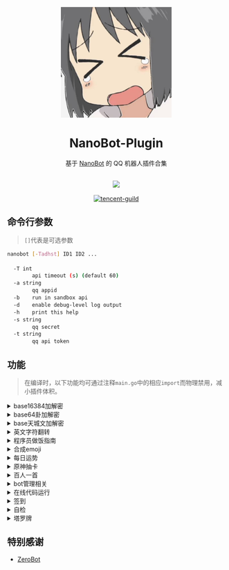 <div align="center">
  <img src=".github/nano.jpeg" alt="东云名乃" width = "256">
  <br>

  <h1>NanoBot-Plugin</h1>
  基于 <a href="https://github.com/fumiama/NanoBot">NanoBot</a> 的 QQ 机器人插件合集<br><br>

  <img src="https://counter.seku.su/cmoe?name=NanoBot&theme=r34" /><br>

  [![tencent-guild](https://img.shields.io/badge/%E9%A2%91%E9%81%93-Zer0BotPlugin-yellow?style=flat-square&logo=tencent-qq)](https://pd.qq.com/s/fjkx81mnr)

</div>

## 命令行参数
> `[]`代表是可选参数
```bash
nanobot [-Tadhst] ID1 ID2 ...

  -T int
        api timeout (s) (default 60)
  -a string
        qq appid
  -b    run in sandbox api
  -d    enable debug-level log output
  -h    print this help
  -s string
        qq secret
  -t string
        qq api token
```

## 功能
> 在编译时，以下功能均可通过注释`main.go`中的相应`import`而物理禁用，减小插件体积。

<details>
  <summary>base16384加解密</summary>

  `import _ "github.com/FloatTech/NanoBot-Plugin/plugin/b14"`

  - [x] 加密xxx

  - [x] 解密xxx

  - [x] 用yyy加密xxx

  - [x] 用yyy解密xxx

</details>

<details>
  <summary>base64卦加解密</summary>

  `import _ "github.com/FloatTech/NanoBot-Plugin/plugin/base64gua"`

  - [x] 六十四卦加密xxx

  - [x] 六十四卦解密xxx

  - [x] 六十四卦用yyy加密xxx

  - [x] 六十四卦用yyy解密xxx

</details>

<details>
  <summary>base天城文加解密</summary>

  `import _ "github.com/FloatTech/NanoBot-Plugin/plugin/baseamasiro"`

  - [x] 天城文加密xxx

  - [x] 天城文解密xxx

  - [x] 天城文用yyy加密xxx

  - [x] 天城文用yyy解密xxx

</details>

<details>
  <summary>英文字符翻转</summary>

  `import _ "github.com/FloatTech/NanoBot-Plugin/plugin/chrev"`

  - [x] 翻转 I love you

</details>

<details>
  <summary>程序员做饭指南</summary>

  `import _ "github.com/FloatTech/NanoBot-Plugin/plugin/dish"`

  - [x] 怎么做[xxx] | 烹饪[xxx]
  
  - [x] 随机菜谱 | 随便做点菜

</details>

<details>
  <summary>合成emoji</summary>

  `import _ "github.com/FloatTech/NanoBot-Plugin/plugin/emojimix"`

  - [x] [emoji][emoji]

</details>

<details>
  <summary>每日运势</summary>

  `import _ "github.com/FloatTech/NanoBot-Plugin/plugin/fortune"`

  - [x] 运势 | 抽签

  - [x] 设置底图[车万 DC4 爱因斯坦 星空列车 樱云之恋 富婆妹 李清歌 公主连结 原神 明日方舟 碧蓝航线 碧蓝幻想 战双 阴阳师 赛马娘 东方归言录 奇异恩典 夏日口袋 ASoul]

</details>

<details>
  <summary>原神抽卡</summary>

  `import _ "github.com/FloatTech/NanoBot-Plugin/plugin/genshin"`

  - [x] 切换原神卡池

  - [x] 原神十连

</details>

<details>
  <summary>百人一首</summary>

  `import _ "github.com/FloatTech/NanoBot-Plugin/plugin/hyaku"`

  - [x] 百人一首

  - [x] 百人一首之n

</details>

<details>
  <summary>bot管理相关</summary>

  `import _ "github.com/FloatTech/NanoBot-Plugin/plugin/manager"`

  - [x] /exposeid @user1 @user2

</details>

<details>
  <summary>在线代码运行</summary>

  `import _ "github.com/FloatTech/NanoBot-Plugin/plugin/runcode"`

  - [x] >runcode [language] help

  - [x] >runcode [language] [code block]

  - [x] >runcoderaw [language] [code block]

</details>

<details>
  <summary>签到</summary>

  `import _ "github.com/FloatTech/NanoBot-Plugin/plugin/score"`

  - [x] 签到

  - [x] 获得签到背景

  - [x] 查看等级排名

</details>

<details>
  <summary>自检</summary>

  `import _ "github.com/FloatTech/NanoBot-Plugin/plugin/status"`

  - [x] [检查身体 | 自检 | 启动自检 | 系统状态]

</details>

<details>
  <summary>塔罗牌</summary>

  `import _ "github.com/FloatTech/NanoBot-Plugin/plugin/tarot"`

  - [x] 抽[塔罗牌|大阿卡纳|小阿卡纳]

  - [x] 解塔罗牌[牌名]

</details>


## 特别感谢

- [ZeroBot](https://github.com/wdvxdr1123/ZeroBot)
